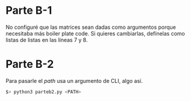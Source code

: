 # Parte B-1
No configuré que las matrices sean dadas como argumentos porque necesitaba
más boiler plate code. Si quieres cambiarlas, defínelas como listas de listas 
en las líneas 7 y 8.

# Parte B-2
Para pasarle el *path* usa un argumento de CLI, algo así.

```bash
$> python3 parteb2.py <PATH>
```
